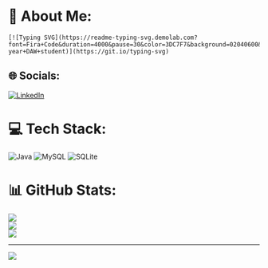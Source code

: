 # 💫 About Me:
    [![Typing SVG](https://readme-typing-svg.demolab.com?font=Fira+Code&duration=4000&pause=30&color=3DC7F7&background=02040600&center=true&vCenter=true&width=435&lines=Hi+there!+;I'm+Manuel%2C+second-year+DAW+student)](https://git.io/typing-svg)


## 🌐 Socials:
[![LinkedIn](https://img.shields.io/badge/LinkedIn-%230077B5.svg?logo=linkedin&logoColor=white)](https://linkedin.com/in/manuelguillensilva/) 

# 💻 Tech Stack:
![Java](https://img.shields.io/badge/java-%23ED8B00.svg?style=plastic&logo=java&logoColor=white) ![MySQL](https://img.shields.io/badge/mysql-%2300f.svg?style=plastic&logo=mysql&logoColor=white) ![SQLite](https://img.shields.io/badge/sqlite-%2307405e.svg?style=plastic&logo=sqlite&logoColor=white)
# 📊 GitHub Stats:
![](https://github-readme-stats.vercel.app/api?username=manuelgsil&theme=blue-green&hide_border=false&include_all_commits=false&count_private=true)<br/>
![](https://github-readme-streak-stats.herokuapp.com/?user=manuelgsil&theme=blue-green&hide_border=false)<br/>
![](https://github-readme-stats.vercel.app/api/top-langs/?username=manuelgsil&theme=blue-green&hide_border=false&include_all_commits=false&count_private=true&layout=compact)

---
[![](https://visitcount.itsvg.in/api?id=manuelgsil&icon=2&color=12)](https://visitcount.itsvg.in)

<!-- Proudly created with GPRM ( https://gprm.itsvg.in ) -->

